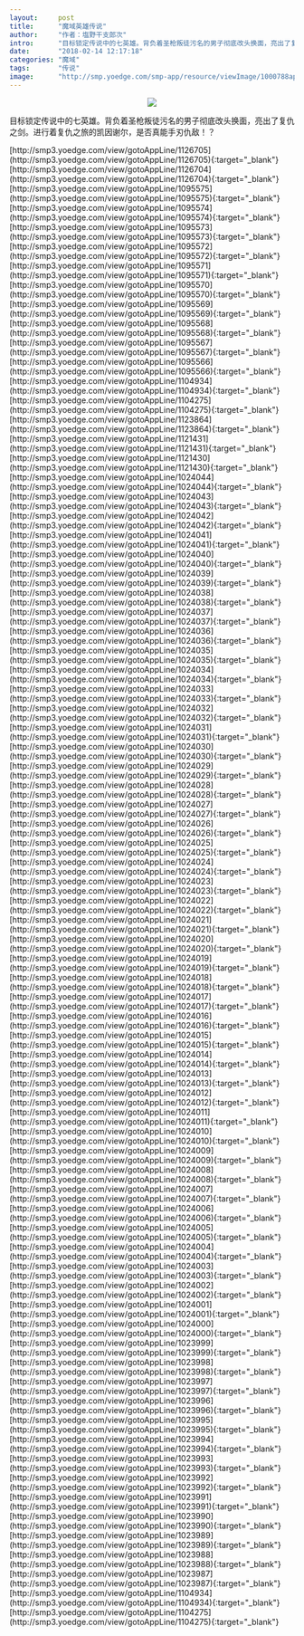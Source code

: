```yaml
---
layout:     post
title:      "魔域英雄传说"
author:     "作者：塩野干支郎次"
intro:      "目标锁定传说中的七英雄。背负着圣枪叛徒污名的男子彻底改头换面，亮出了复仇之剑。进行着复仇之旅的凯因谢尔，是否真能手刃仇敌！？"
date:       "2018-02-14 12:17:18"
categories: "魔域"
tags:       "传说"
image:      "http://smp.yoedge.com/smp-app/resource/viewImage/1000788appline.png"
---
```

<div style="text-align: center">
<p><img src="http://smp.yoedge.com/smp-app/resource/viewImage/1000788appline.png"/></p>
</div>
<p class="post-meta">
<span>目标锁定传说中的七英雄。背负着圣枪叛徒污名的男子彻底改头换面，亮出了复仇之剑。进行着复仇之旅的凯因谢尔，是否真能手刃仇敌！？</span>
</p>
[http://smp3.yoedge.com/view/gotoAppLine/1126705](http://smp3.yoedge.com/view/gotoAppLine/1126705){:target="_blank"}
[http://smp3.yoedge.com/view/gotoAppLine/1126704](http://smp3.yoedge.com/view/gotoAppLine/1126704){:target="_blank"}
[http://smp3.yoedge.com/view/gotoAppLine/1095575](http://smp3.yoedge.com/view/gotoAppLine/1095575){:target="_blank"}
[http://smp3.yoedge.com/view/gotoAppLine/1095574](http://smp3.yoedge.com/view/gotoAppLine/1095574){:target="_blank"}
[http://smp3.yoedge.com/view/gotoAppLine/1095573](http://smp3.yoedge.com/view/gotoAppLine/1095573){:target="_blank"}
[http://smp3.yoedge.com/view/gotoAppLine/1095572](http://smp3.yoedge.com/view/gotoAppLine/1095572){:target="_blank"}
[http://smp3.yoedge.com/view/gotoAppLine/1095571](http://smp3.yoedge.com/view/gotoAppLine/1095571){:target="_blank"}
[http://smp3.yoedge.com/view/gotoAppLine/1095570](http://smp3.yoedge.com/view/gotoAppLine/1095570){:target="_blank"}
[http://smp3.yoedge.com/view/gotoAppLine/1095569](http://smp3.yoedge.com/view/gotoAppLine/1095569){:target="_blank"}
[http://smp3.yoedge.com/view/gotoAppLine/1095568](http://smp3.yoedge.com/view/gotoAppLine/1095568){:target="_blank"}
[http://smp3.yoedge.com/view/gotoAppLine/1095567](http://smp3.yoedge.com/view/gotoAppLine/1095567){:target="_blank"}
[http://smp3.yoedge.com/view/gotoAppLine/1095566](http://smp3.yoedge.com/view/gotoAppLine/1095566){:target="_blank"}
[http://smp3.yoedge.com/view/gotoAppLine/1104934](http://smp3.yoedge.com/view/gotoAppLine/1104934){:target="_blank"}
[http://smp3.yoedge.com/view/gotoAppLine/1104275](http://smp3.yoedge.com/view/gotoAppLine/1104275){:target="_blank"}
[http://smp3.yoedge.com/view/gotoAppLine/1123864](http://smp3.yoedge.com/view/gotoAppLine/1123864){:target="_blank"}
[http://smp3.yoedge.com/view/gotoAppLine/1121431](http://smp3.yoedge.com/view/gotoAppLine/1121431){:target="_blank"}
[http://smp3.yoedge.com/view/gotoAppLine/1121430](http://smp3.yoedge.com/view/gotoAppLine/1121430){:target="_blank"}
[http://smp3.yoedge.com/view/gotoAppLine/1024044](http://smp3.yoedge.com/view/gotoAppLine/1024044){:target="_blank"}
[http://smp3.yoedge.com/view/gotoAppLine/1024043](http://smp3.yoedge.com/view/gotoAppLine/1024043){:target="_blank"}
[http://smp3.yoedge.com/view/gotoAppLine/1024042](http://smp3.yoedge.com/view/gotoAppLine/1024042){:target="_blank"}
[http://smp3.yoedge.com/view/gotoAppLine/1024041](http://smp3.yoedge.com/view/gotoAppLine/1024041){:target="_blank"}
[http://smp3.yoedge.com/view/gotoAppLine/1024040](http://smp3.yoedge.com/view/gotoAppLine/1024040){:target="_blank"}
[http://smp3.yoedge.com/view/gotoAppLine/1024039](http://smp3.yoedge.com/view/gotoAppLine/1024039){:target="_blank"}
[http://smp3.yoedge.com/view/gotoAppLine/1024038](http://smp3.yoedge.com/view/gotoAppLine/1024038){:target="_blank"}
[http://smp3.yoedge.com/view/gotoAppLine/1024037](http://smp3.yoedge.com/view/gotoAppLine/1024037){:target="_blank"}
[http://smp3.yoedge.com/view/gotoAppLine/1024036](http://smp3.yoedge.com/view/gotoAppLine/1024036){:target="_blank"}
[http://smp3.yoedge.com/view/gotoAppLine/1024035](http://smp3.yoedge.com/view/gotoAppLine/1024035){:target="_blank"}
[http://smp3.yoedge.com/view/gotoAppLine/1024034](http://smp3.yoedge.com/view/gotoAppLine/1024034){:target="_blank"}
[http://smp3.yoedge.com/view/gotoAppLine/1024033](http://smp3.yoedge.com/view/gotoAppLine/1024033){:target="_blank"}
[http://smp3.yoedge.com/view/gotoAppLine/1024032](http://smp3.yoedge.com/view/gotoAppLine/1024032){:target="_blank"}
[http://smp3.yoedge.com/view/gotoAppLine/1024031](http://smp3.yoedge.com/view/gotoAppLine/1024031){:target="_blank"}
[http://smp3.yoedge.com/view/gotoAppLine/1024030](http://smp3.yoedge.com/view/gotoAppLine/1024030){:target="_blank"}
[http://smp3.yoedge.com/view/gotoAppLine/1024029](http://smp3.yoedge.com/view/gotoAppLine/1024029){:target="_blank"}
[http://smp3.yoedge.com/view/gotoAppLine/1024028](http://smp3.yoedge.com/view/gotoAppLine/1024028){:target="_blank"}
[http://smp3.yoedge.com/view/gotoAppLine/1024027](http://smp3.yoedge.com/view/gotoAppLine/1024027){:target="_blank"}
[http://smp3.yoedge.com/view/gotoAppLine/1024026](http://smp3.yoedge.com/view/gotoAppLine/1024026){:target="_blank"}
[http://smp3.yoedge.com/view/gotoAppLine/1024025](http://smp3.yoedge.com/view/gotoAppLine/1024025){:target="_blank"}
[http://smp3.yoedge.com/view/gotoAppLine/1024024](http://smp3.yoedge.com/view/gotoAppLine/1024024){:target="_blank"}
[http://smp3.yoedge.com/view/gotoAppLine/1024023](http://smp3.yoedge.com/view/gotoAppLine/1024023){:target="_blank"}
[http://smp3.yoedge.com/view/gotoAppLine/1024022](http://smp3.yoedge.com/view/gotoAppLine/1024022){:target="_blank"}
[http://smp3.yoedge.com/view/gotoAppLine/1024021](http://smp3.yoedge.com/view/gotoAppLine/1024021){:target="_blank"}
[http://smp3.yoedge.com/view/gotoAppLine/1024020](http://smp3.yoedge.com/view/gotoAppLine/1024020){:target="_blank"}
[http://smp3.yoedge.com/view/gotoAppLine/1024019](http://smp3.yoedge.com/view/gotoAppLine/1024019){:target="_blank"}
[http://smp3.yoedge.com/view/gotoAppLine/1024018](http://smp3.yoedge.com/view/gotoAppLine/1024018){:target="_blank"}
[http://smp3.yoedge.com/view/gotoAppLine/1024017](http://smp3.yoedge.com/view/gotoAppLine/1024017){:target="_blank"}
[http://smp3.yoedge.com/view/gotoAppLine/1024016](http://smp3.yoedge.com/view/gotoAppLine/1024016){:target="_blank"}
[http://smp3.yoedge.com/view/gotoAppLine/1024015](http://smp3.yoedge.com/view/gotoAppLine/1024015){:target="_blank"}
[http://smp3.yoedge.com/view/gotoAppLine/1024014](http://smp3.yoedge.com/view/gotoAppLine/1024014){:target="_blank"}
[http://smp3.yoedge.com/view/gotoAppLine/1024013](http://smp3.yoedge.com/view/gotoAppLine/1024013){:target="_blank"}
[http://smp3.yoedge.com/view/gotoAppLine/1024012](http://smp3.yoedge.com/view/gotoAppLine/1024012){:target="_blank"}
[http://smp3.yoedge.com/view/gotoAppLine/1024011](http://smp3.yoedge.com/view/gotoAppLine/1024011){:target="_blank"}
[http://smp3.yoedge.com/view/gotoAppLine/1024010](http://smp3.yoedge.com/view/gotoAppLine/1024010){:target="_blank"}
[http://smp3.yoedge.com/view/gotoAppLine/1024009](http://smp3.yoedge.com/view/gotoAppLine/1024009){:target="_blank"}
[http://smp3.yoedge.com/view/gotoAppLine/1024008](http://smp3.yoedge.com/view/gotoAppLine/1024008){:target="_blank"}
[http://smp3.yoedge.com/view/gotoAppLine/1024007](http://smp3.yoedge.com/view/gotoAppLine/1024007){:target="_blank"}
[http://smp3.yoedge.com/view/gotoAppLine/1024006](http://smp3.yoedge.com/view/gotoAppLine/1024006){:target="_blank"}
[http://smp3.yoedge.com/view/gotoAppLine/1024005](http://smp3.yoedge.com/view/gotoAppLine/1024005){:target="_blank"}
[http://smp3.yoedge.com/view/gotoAppLine/1024004](http://smp3.yoedge.com/view/gotoAppLine/1024004){:target="_blank"}
[http://smp3.yoedge.com/view/gotoAppLine/1024003](http://smp3.yoedge.com/view/gotoAppLine/1024003){:target="_blank"}
[http://smp3.yoedge.com/view/gotoAppLine/1024002](http://smp3.yoedge.com/view/gotoAppLine/1024002){:target="_blank"}
[http://smp3.yoedge.com/view/gotoAppLine/1024001](http://smp3.yoedge.com/view/gotoAppLine/1024001){:target="_blank"}
[http://smp3.yoedge.com/view/gotoAppLine/1024000](http://smp3.yoedge.com/view/gotoAppLine/1024000){:target="_blank"}
[http://smp3.yoedge.com/view/gotoAppLine/1023999](http://smp3.yoedge.com/view/gotoAppLine/1023999){:target="_blank"}
[http://smp3.yoedge.com/view/gotoAppLine/1023998](http://smp3.yoedge.com/view/gotoAppLine/1023998){:target="_blank"}
[http://smp3.yoedge.com/view/gotoAppLine/1023997](http://smp3.yoedge.com/view/gotoAppLine/1023997){:target="_blank"}
[http://smp3.yoedge.com/view/gotoAppLine/1023996](http://smp3.yoedge.com/view/gotoAppLine/1023996){:target="_blank"}
[http://smp3.yoedge.com/view/gotoAppLine/1023995](http://smp3.yoedge.com/view/gotoAppLine/1023995){:target="_blank"}
[http://smp3.yoedge.com/view/gotoAppLine/1023994](http://smp3.yoedge.com/view/gotoAppLine/1023994){:target="_blank"}
[http://smp3.yoedge.com/view/gotoAppLine/1023993](http://smp3.yoedge.com/view/gotoAppLine/1023993){:target="_blank"}
[http://smp3.yoedge.com/view/gotoAppLine/1023992](http://smp3.yoedge.com/view/gotoAppLine/1023992){:target="_blank"}
[http://smp3.yoedge.com/view/gotoAppLine/1023991](http://smp3.yoedge.com/view/gotoAppLine/1023991){:target="_blank"}
[http://smp3.yoedge.com/view/gotoAppLine/1023990](http://smp3.yoedge.com/view/gotoAppLine/1023990){:target="_blank"}
[http://smp3.yoedge.com/view/gotoAppLine/1023989](http://smp3.yoedge.com/view/gotoAppLine/1023989){:target="_blank"}
[http://smp3.yoedge.com/view/gotoAppLine/1023988](http://smp3.yoedge.com/view/gotoAppLine/1023988){:target="_blank"}
[http://smp3.yoedge.com/view/gotoAppLine/1023987](http://smp3.yoedge.com/view/gotoAppLine/1023987){:target="_blank"}
[http://smp3.yoedge.com/view/gotoAppLine/1104934](http://smp3.yoedge.com/view/gotoAppLine/1104934){:target="_blank"}
[http://smp3.yoedge.com/view/gotoAppLine/1104275](http://smp3.yoedge.com/view/gotoAppLine/1104275){:target="_blank"}



